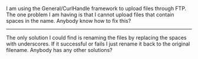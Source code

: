 I am using the General/CurlHandle framework to upload files through FTP. The one problem I am having is that I cannot upload files that contain spaces in the name. Anybody know how to fix this?

----

The only solution I could find is renaming the files by replacing the spaces with underscores. If it successful or fails I just rename it back to the original filename. Anybody has any other solutions?